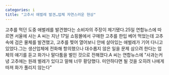 ```yaml
---
categories: i
title: "고추서 애벌레 발견…업체 자연스러운 현상"
---
```

고추를 먹던 도중 애벌레를 발견했다는 소비자의 주장이 제기됐다.25일 연합뉴스에 따르면 서울에 사는 A 씨는 지난 17일 쇼핑몰에서 구매한 고추를 한입 베어 먹었는데 고추 속에 검은 물체를 발견했고, 고추를 찢어 열어보니 안에 살아있는 애벌레가 기어 다니고 있었다.그는 생산업체에 전화해 항의했으나 대수롭지 않은 일을 문제 삼으려 한다는 업체의 얘기를 듣고 화가나 말다툼을 벌인 것으로 전해졌다.A 씨는 연합뉴스에 "사과는커녕 고추에는 원래 벌레가 있다고 말해 너무 황당했다. 미안하다면 될 것을 오히려 나에게 따져 화가 풀리지 않는다"